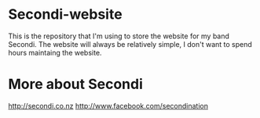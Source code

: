 Secondi-website
===============

This is the repository that I'm using to store the website for my band Secondi. The website will always be relatively simple, I don't want to spend hours maintaing the website.



More about Secondi
===========
http://secondi.co.nz
http://www.facebook.com/secondination
